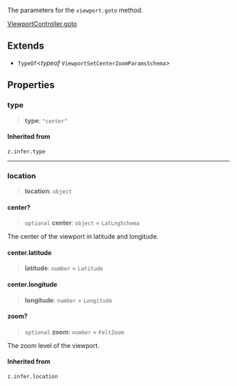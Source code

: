 The parameters for the `viewport.goto` method.

[ViewportController.goto](ViewportController.md#goto)

## Extends

- `TypeOf`\<*typeof* `ViewportSetCenterZoomParamsSchema`\>

## Properties

### type

> **type**: `"center"`

#### Inherited from

`z.infer.type`

***

### location

> **location**: `object`

#### center?

> `optional` **center**: `object` = `LatLngSchema`

The center of the viewport in latitude and longitude.

#### center.latitude

> **latitude**: `number` = `Latitude`

#### center.longitude

> **longitude**: `number` = `Longitude`

#### zoom?

> `optional` **zoom**: `number` = `FeltZoom`

The zoom level of the viewport.

#### Inherited from

`z.infer.location`
